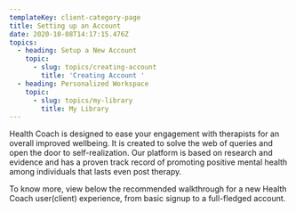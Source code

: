 ```yaml
---
templateKey: client-category-page
title: Setting up an Account
date: 2020-10-08T14:17:15.476Z
topics:
  - heading: Setup a New Account
    topic:
      - slug: topics/creating-account
        title: 'Creating Account '
  - heading: Personalized Workspace
    topic:
      - slug: topics/my-library
        title: My Library
---
```

Health Coach is designed to ease your engagement with therapists for an overall improved wellbeing. It is created to solve the web of queries and open the door to self-realization. Our platform is based on research and evidence and has a proven track record of promoting positive mental health among individuals that lasts even post therapy.

To know more, view below the recommended walkthrough for a new Health Coach user(client) experience, from basic signup to a full-fledged account.
